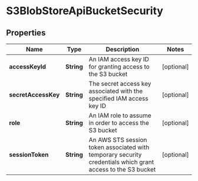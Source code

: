 
# S3BlobStoreApiBucketSecurity

## Properties
Name | Type | Description | Notes
------------ | ------------- | ------------- | -------------
**accessKeyId** | **String** | An IAM access key ID for granting access to the S3 bucket |  [optional]
**secretAccessKey** | **String** | The secret access key associated with the specified IAM access key ID |  [optional]
**role** | **String** | An IAM role to assume in order to access the S3 bucket |  [optional]
**sessionToken** | **String** | An AWS STS session token associated with temporary security credentials which grant access to the S3 bucket |  [optional]




